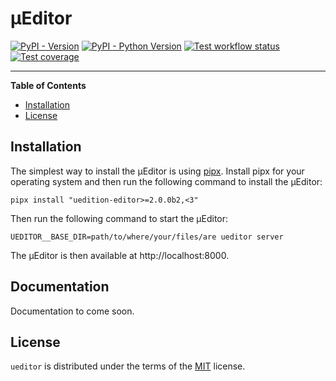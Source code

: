 # μEditor

[![PyPI - Version](https://img.shields.io/pypi/v/uedition-ueditor.svg)](https://pypi.org/project/uedition-ueditor)
[![PyPI - Python Version](https://img.shields.io/pypi/pyversions/ueditor.svg)](https://pypi.org/project/ueditor)
[![Test workflow status](https://github.com/uEdition/uEditor/actions/workflows/tests.yml/badge.svg)](https://github.com/uEdition/uEditor/actions/workflows/tests.yml)
[![Test coverage](https://img.shields.io/endpoint?url=https://gist.githubusercontent.com/scmmmh/5e5b6cc511c2b9d625cba7bf9857a820/raw/coverage.json)](https://github.com/uEdition/uEditor/actions/workflows/tests.yml)

---

**Table of Contents**

- [Installation](#installation)
- [License](#license)

## Installation

The simplest way to install the μEditor is using [pipx](https://github.com/pypa/pipx). Install pipx for your
operating system and then run the following command to install the μEditor:

```console
pipx install "uedition-editor>=2.0.0b2,<3"
```

Then run the following command to start the μEditor:

```console
UEDITOR__BASE_DIR=path/to/where/your/files/are ueditor server
```

The μEditor is then available at http://localhost:8000.

## Documentation

Documentation to come soon.

## License

`ueditor` is distributed under the terms of the [MIT](https://spdx.org/licenses/MIT.html) license.
